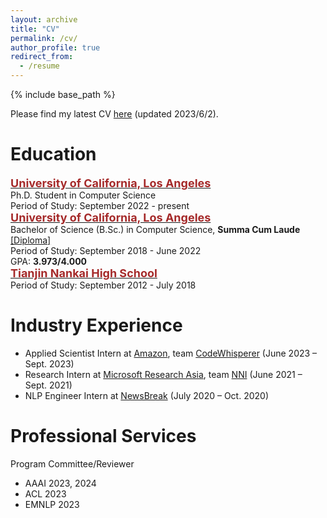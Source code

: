 ```yaml
---
layout: archive
title: "CV"
permalink: /cv/
author_profile: true
redirect_from:
  - /resume
---
```


{% include base_path %}

Please find my latest CV [here](/files/CV_diwu.pdf) (updated 2023/6/2). 

# Education
<span style="color:black; font-size:17px"><b><a href="https://cs.ucla.edu" target="_blank"><font color="brown" size="4.5">University of California, Los Angeles</font></a></b></span><br/>
Ph.D. Student in Computer Science<br/>
Period of Study: September 2022 - present <br/>
<span style="color:black; font-size:17px"><b><a href="https://cs.ucla.edu" target="_blank"><font color="brown" size="4.5">University of California, Los Angeles</font></a></b></span><br/>
Bachelor of Science (B.Sc.) in Computer Science, <b>Summa Cum Laude</b> <a href="../files/bs_diploma.pdf">[Diploma]</a> <br/>
Period of Study: September 2018 - June 2022 <br/>
GPA: <b>3.973/4.000</b> <br/>
<span style="color:black; font-size:17px"><b><a href="http://www.nkzx.cn/" target="_blank"><font color="brown" size="4.5">Tianjin Nankai High School</font></a></b></span><br/>
Period of Study: September 2012 - July 2018 <br/>

# Industry Experience
* Applied Scientist Intern at <a href="https://www.amazon.science/" target="_blank">Amazon</a>, team <a href="https://aws.amazon.com/codewhisperer/" target="_blank">CodeWhisperer</a> (June 2023 – Sept. 2023)
* Research Intern at <a href="https://www.microsoft.com/en-us/research/lab/microsoft-research-asia/" target="_blank">Microsoft Research Asia</a>, team <a href="https://github.com/microsoft/nni/" target="_blank">NNI</a> (June 2021 – Sept. 2021)
* NLP Engineer Intern at <a href="https://www.newsbreak.com/" target="_blank">NewsBreak</a> (July 2020 – Oct. 2020)

# Professional Services 
Program Committee/Reviewer
* AAAI 2023, 2024
* ACL 2023
* EMNLP 2023
